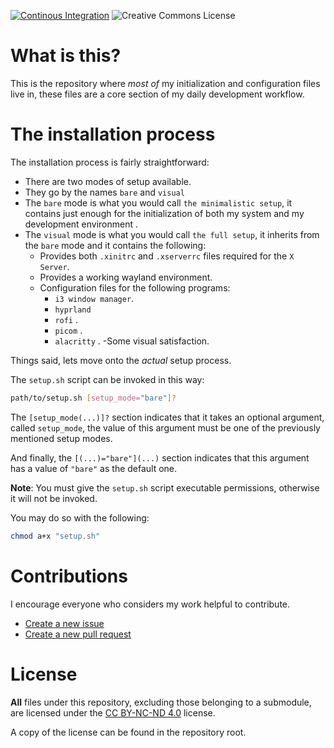  [![Continous Integration](https://github.com/advantageous-overtake/dotfiles/actions/workflows/ci.yml/badge.svg)](https://github.com/advantageous-overtake/dotfiles/actions/workflows/ci.yml) <img alt="Creative Commons License" style="border-width:0" src="https://i.creativecommons.org/l/by-nc-nd/4.0/80x15.png"/>

# What is this?

This is the repository where _most of_ my initialization and configuration files live in, these files are a core section of my daily development workflow.

# The installation process

The installation process is fairly straightforward:

- There are two modes of setup available.
- They go by the names `bare` and `visual`
- The `bare` mode is what you would call `the minimalistic setup`, it contains just enough for the initialization of both my system and my development environment .
- The `visual` mode is what you would call `the full setup`, it inherits from the `bare` mode and it contains the following:
    - Provides both `.xinitrc` and `.xserverrc` files required for the `X Server`.
    - Provides a working wayland environment.
    - Configuration files for the following programs:
        - `i3 window manager`.
        - `hyprland`
        - `rofi` .
        - `picom` .
        - `alacritty` .
    -Some visual satisfaction.

Things said, lets move onto the _actual_ setup process.

The `setup.sh` script can be invoked in this way:

```sh
path/to/setup.sh [setup_mode="bare"]?
```
The ``[setup_mode(...)]?`` section indicates that it takes an optional argument, called `setup_mode`, the value of this argument must be one of the previously mentioned setup modes.

And finally, the ``[(...)="bare"](...)`` section indicates that this argument has a value of ``"bare"`` as the default one.

**Note**: You must give the `setup.sh` script executable permissions, otherwise it will not be invoked.

You may do so with the following:
```sh
chmod a+x "setup.sh"
```
# Contributions

I encourage everyone who considers my work helpful to contribute.

- [Create a new issue](https://github.com/advantageous-overtake/dotfiles/issues/new/choose)
- [Create a new pull request](https://github.com/advantageous-overtake/dotfiles/compare)

# License

**All** files under this repository, excluding those belonging to a submodule, are licensed under the [CC BY-NC-ND 4.0](https://creativecommons.org/licenses/by-nc-nd/4.0/) license.

A copy of the license can be found in the repository root.

